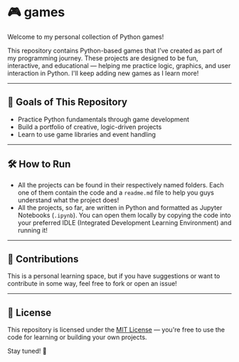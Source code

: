 # 🎮 games

Welcome to my personal collection of Python games!

This repository contains Python-based games that I’ve created as part of my programming journey. These projects are designed to be fun, interactive, and educational — helping me practice logic, graphics, and user interaction in Python. I'll keep adding new games as I learn more!

---

## 🚀 Goals of This Repository

- Practice Python fundamentals through game development
- Build a portfolio of creative, logic-driven projects
- Learn to use game libraries and event handling

---

## 🛠 How to Run

- All the projects can be found in their respectively named folders. Each one of them contain the code and a ``readme.md`` file to help you guys understand what the project does!
- All the projects, so far, are written in Python and formatted as Jupyter Notebooks (`.ipynb`). You can open them locally by copying the code into your preferred IDLE (Integrated Development Learning Environment) and running it!

---

## 🤝 Contributions

This is a personal learning space, but if you have suggestions or want to contribute in some way, feel free to fork or open an issue!

---

## 📜 License

This repository is licensed under the [MIT License](LICENSE) — you're free to use the code for learning or building your own projects.

Stay tuned! 🚧

